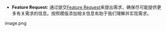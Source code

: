 - **Feature Request:**
通过提交[Feature Request](https://github.com/vikadata/vikadata/issues/new?assignees=&labels=type%2Ffeature&template=feature_request.md&title=feat%3A+As+a+user%2C+I+want+to+...%2C+so+that+...)来提出需求，确保尽可能提供更多有关需求的信息。按照模版添加相关信息有助于我们理解并实现需求。

image.png